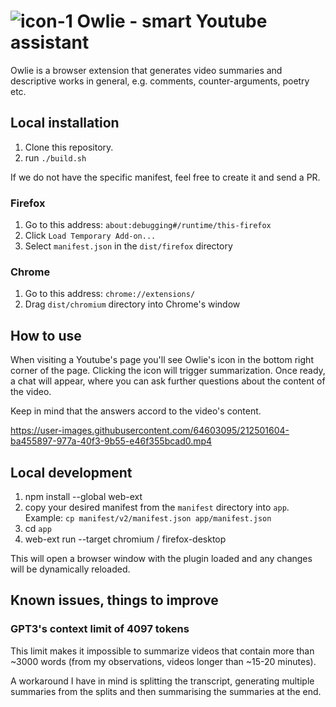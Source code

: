 # ![icon-1](https://user-images.githubusercontent.com/64603095/206002183-b4b6a676-9fe2-4bf0-8d43-fe23082b2d63.png) Owlie - smart Youtube assistant


Owlie is a browser extension that generates video summaries and descriptive works in general, e.g. comments, counter-arguments, poetry etc.

## Local installation

1. Clone this repository.
2. run `./build.sh` 

If we do not have the specific manifest, feel free to create it and send a PR.

### Firefox

1. Go to this address: `about:debugging#/runtime/this-firefox`
2. Click `Load Temporary Add-on...`
3. Select `manifest.json` in the `dist/firefox` directory

### Chrome

1. Go to this address: `chrome://extensions/`
2. Drag `dist/chromium` directory into Chrome's window

## How to use

When visiting a Youtube's page you'll see Owlie's icon in the bottom right corner of the page. Clicking the icon will trigger summarization. Once ready, a chat will appear, where you can ask further questions about the content of the video. 

Keep in mind that the answers accord to the video's content.

https://user-images.githubusercontent.com/64603095/212501604-ba455897-977a-40f3-9b55-e46f355bcad0.mp4


## Local development

1. npm install --global web-ext
2. copy your desired manifest from the `manifest` directory into `app`. Example: `cp manifest/v2/manifest.json app/manifest.json`
3. cd `app`
4. web-ext run --target chromium / firefox-desktop

This will open a browser window with the plugin loaded and any changes will be dynamically reloaded.

## Known issues, things to improve

### GPT3's context limit of 4097 tokens

This limit makes it impossible to summarize videos that contain more than ~3000 words (from my observations, videos longer than ~15-20 minutes).

A workaround I have in mind is splitting the transcript, generating multiple summaries from the splits and then summarising the summaries at the end.
